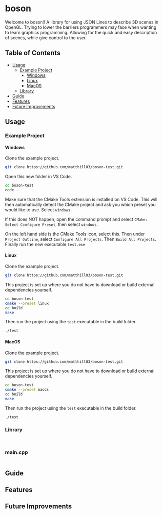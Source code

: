 # boson
Welcome to boson!! A library for using JSON Lines to describe 3D scenes in OpenGL. Trying to lower the barriers programmers may face when wanting to learn graphics programming. Allowing for the quick and easy description of scenes, while give control to the user.

## Table of Contents
- [Usage](#usage)
    - [Example Project](#example-project)
        - [Windows](#windows)
        - [Linux](#linux)
        - [MacOS](#MacOS)
    - [Library](#library)
- [Guide](#guide)
- [Features](#features)
- [Future Improvements](#future-improvements)

## Usage
### Example Project
#### Windows
Clone the example project.
```bash
git clone https://github.com/matthill03/boson-test.git
```
Open this new folder in VS Code.
```bash
cd boson-test
code .
```
Make sure that the CMake Tools extension is installed on VS Code.
This will then automatically detect the CMake project and ask you which preset you would like to use. Select ```windows```.

If this does NOT happen, open the command prompt and select ```CMake: Select Configure Preset```, then select ```windows```.

On the left hand side is the CMake Tools icon, select this. Then under ```Project Outline```, select ```Configure All Projects```.
Then ```Build All Projects```. Finally run the new executable ```test.exe```

#### Linux
Clone the example project.
```bash
git clone https://github.com/matthill03/boson-test.git
```
This project is set up where you do not have to download or build external dependencies yourself.
```bash
cd boson-test
cmake --preset linux
cd build
make
```
Then run the project using the ```test``` executable in the build folder.
```bash
./test
```
#### MacOS
Clone the example project.
```bash
git clone https://github.com/matthill03/boson-test.git
```
This project is set up where you do not have to download or build external dependencies yourself.
```bash
cd boson-test
cmake --preset macos
cd build
make
```
Then run the project using the ```test``` executable in the build folder.
```bash
./test
```

### Library
```bash
 
```
### main.cpp
```c++
```

## Guide

## Features

## Future Improvements
